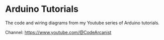 # Arduino Tutorials

The code and wiring diagrams from my Youtube series of Arduino tutorials.

Channel: https://www.youtube.com/@CodeArcanist
